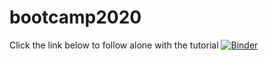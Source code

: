 # bootcamp2020

Click the link below to follow alone with the tutorial
[![Binder](https://mybinder.org/badge_logo.svg)](https://mybinder.org/v2/gh/python-bootcamp-ucd/bootcamp2020/master?urlpath=lab)
